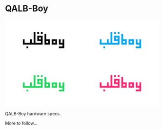 # QALB-Boy

![QALB-Boy](https://raw.githubusercontent.com/quantumsand/quantumsand/refs/heads/main/img/qalb-boy-logo-colours.jpg)

QALB-Boy hardware specs.

More to follow...
